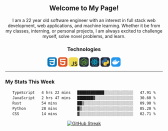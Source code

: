 <section align=center><h1>Welcome to My Page!</h1>
  <p>I am a 22 year old software engineer with an interest in full stack web development, web applications, and machine learning. Whether it be from my classes, interning, or personal projects, I am always excited to challenge myself, solve novel problems, and learn.</p></section>

<section align=center >
  <h3 align=center>Technologies</h3>
  <img align=center display=inline-block width=30px src = "images/CSS.svg">
  <img align=center display=inline-block width=30px src = "images/HTML.svg">
  <img align=center display=inline-block width=30px src = "images/JavaScript.svg">
    <img align=center display=inline-block width=30px src = "images/NodeJS-Dark.svg">
    <img align=center display=inline-block width=30px src = "images/React-Dark.svg">
    <img align=center display=inline-block width=30px src = "images/Python-Dark.svg">
  <img align=center display=inline-block width=30px src = "images/Docker.svg">
  

</section><hr>
<h3 align=left>My Stats This Week</h3>

<section align=center>
  
<!--START_SECTION:waka-->

```txt
TypeScript   4 hrs 22 mins   ████████████░░░░░░░░░░░░░   47.91 %
JavaScript   2 hrs 47 mins   ███████▓░░░░░░░░░░░░░░░░░   30.60 %
Rust         54 mins         ██▒░░░░░░░░░░░░░░░░░░░░░░   09.90 %
Python       28 mins         █▒░░░░░░░░░░░░░░░░░░░░░░░   05.20 %
CSS          14 mins         ▓░░░░░░░░░░░░░░░░░░░░░░░░   02.71 %
```

<!--END_SECTION:waka-->

</section>

<section align=center>
  
[![GitHub Streak](https://streak-stats.demolab.com?user=AliArgonaut&theme=gruvbox-duo)](https://git.io/streak-stats)

</section>
